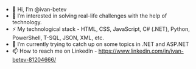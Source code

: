 - 👋 Hi, I’m @ivan-betev
- 👀 I’m interested in solving real-life challenges with the help of technology.
- ⚡ My technological stack - HTML, CSS, JavaScript, C# (.NET), Python, PowerShell, T-SQL, JSON, XML, etc.
- 🌱 I’m currently trying to catch up on some topics in .NET and ASP.NET
- 📫 How to reach me on LinkedIn - https://www.linkedin.com/in/ivan-betev-81204666/

<!---
TO BE CONTINUED...
--->
